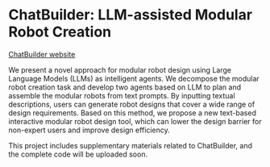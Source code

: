 # ChatBuilder: LLM-assisted Modular Robot Creation

[ChatBuilder website](https://fodechain.github.io/ChatBuilder/)

We present a novel approach for modular robot design using Large Language Models (LLMs) as intelligent agents. We decompose the modular robot creation task and develop two agents based on LLM to plan and assemble the modular robots from text prompts. By inputting textual descriptions, users can generate robot designs that cover a wide range of design requirements. Based on this method, we propose a new text-based interactive modular robot design tool, which can lower the design barrier for non-expert users and improve design efficiency.

This project includes supplementary materials related to ChatBuilder, and the complete code will be uploaded soon.

